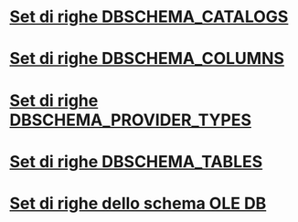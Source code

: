 # [Set di righe DBSCHEMA_CATALOGS](dbschema-catalogs-rowset.md)
# [Set di righe DBSCHEMA_COLUMNS](dbschema-columns-rowset.md)
# [Set di righe DBSCHEMA_PROVIDER_TYPES](dbschema-provider-types-rowset.md)
# [Set di righe DBSCHEMA_TABLES](dbschema-tables-rowset.md)
# [Set di righe dello schema OLE DB](ole-db-schema-rowsets.md)
